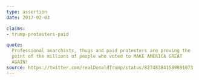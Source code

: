 ```yaml
---
type: assertion
date: 2017-02-03

claims:
- trump-protesters-paid

quote:
  Professional anarchists, thugs and paid protesters are proving the
  point of the millions of people who voted to MAKE AMERICA GREAT
  AGAIN!
source: https://twitter.com/realDonaldTrump/status/827483841589891073
---
```

